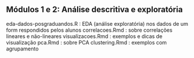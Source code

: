 ## Módulos 1 e 2: Análise descritiva e exploratória

eda-dados-posgraduandos.R : EDA (análise exploratória) nos dados de um form respondidos pelos alunos
correlacoes.Rmd 	  : sobre correlações lineares e não-lineares
visualizacoes.Rmd	  : exemplos e dicas de visualização
pca.Rmd			  : sobre PCA
clustering.Rmd		  : exemplos com agrupamento


